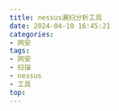 ```yaml
---
title: nessus漏扫分析工具
date: 2024-04-10 16:45:21
categories: 
- 网安
tags: 
- 网安
- 扫描
- nessus
- 工具
top: 
---
```


